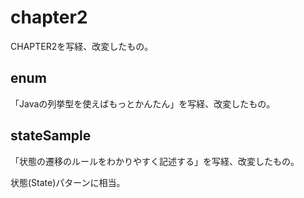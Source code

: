 # chapter2

CHAPTER2を写経、改変したもの。

## enum

「Javaの列挙型を使えばもっとかんたん」を写経、改変したもの。

## stateSample

「状態の遷移のルールをわかりやすく記述する」を写経、改変したもの。

状態(State)パターンに相当。
